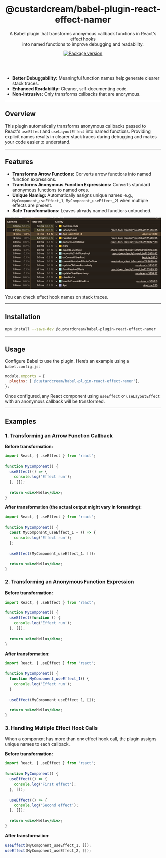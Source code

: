 <br />
<br />

<h1 align="center">@custardcream/babel-plugin-react-effect-namer</h1>
<p align="center">
  A Babel plugin that transforms anonymous callback functions in React's effect hooks
  <br />
  into <bold>named functions</bold> to improve debugging and readability.
</p>

<p align="center">
  <a href="https://www.npmjs.com/package/@custardcream/babel-plugin-react-effect-namer" target="_blank"><img src="https://img.shields.io/npm/v/@custardcream/babel-plugin-react-effect-namer.svg?style=for-the-badge&label=Latest&color=black" alt="Package version" /></a>
</p>

<br />
<br />

- **Better Debuggability:** Meaningful function names help generate clearer stack traces.
- **Enhanced Readability:** Cleaner, self-documenting code.
- **Non-Intrusive:** Only transforms callbacks that are anonymous.

---

## Overview

This plugin automatically transforms anonymous callbacks passed to React's `useEffect` and `useLayoutEffect` into named functions. Providing explicit names results in clearer stack traces during debugging and makes your code easier to understand.

---

## Features

- **Transforms Arrow Functions:** Converts arrow functions into named function expressions.
- **Transforms Anonymous Function Expressions:** Converts standard anonymous functions to named ones.
- **Unique Naming:** Automatically assigns unique names (e.g., `MyComponent_useEffect_1`, `MyComponent_useEffect_2`) when multiple effects are present.
- **Safe Transformations:** Leaves already named functions untouched.

![devtools example](./devtools.png)

You can check effect hook names on stack traces.

---

## Installation

```bash
npm install --save-dev @custardcream/babel-plugin-react-effect-namer
```

---

## Usage

Configure Babel to use the plugin. Here’s an example using a `babel.config.js`:

```js
module.exports = {
  plugins: ['@custardcream/babel-plugin-react-effect-namer'],
};
```

Once configured, any React component using `useEffect` or `useLayoutEffect` with an anonymous callback will be transformed.

---

## Examples

### 1. Transforming an Arrow Function Callback

**Before transformation:**

```jsx
import React, { useEffect } from 'react';

function MyComponent() {
  useEffect(() => {
    console.log('Effect run');
  }, []);

  return <div>Hello</div>;
}
```

**After transformation (the actual output might vary in formatting):**

```jsx
import React, { useEffect } from 'react';

function MyComponent() {
  const MyComponent_useEffect_1 = () => {
    console.log('Effect run');
  };

  useEffect(MyComponent_useEffect_1, []);

  return <div>Hello</div>;
}
```

### 2. Transforming an Anonymous Function Expression

**Before transformation:**

```jsx
import React, { useEffect } from 'react';

function MyComponent() {
  useEffect(function () {
    console.log('Effect run');
  }, []);

  return <div>Hello</div>;
}
```

**After transformation:**

```jsx
import React, { useEffect } from 'react';

function MyComponent() {
  function MyComponent_useEffect_1() {
    console.log('Effect run');
  }

  useEffect(MyComponent_useEffect_1, []);

  return <div>Hello</div>;
}
```

### 3. Handling Multiple Effect Hook Calls

When a component has more than one effect hook call, the plugin assigns unique names to each callback.

**Before transformation:**

```jsx
import React, { useEffect } from 'react';

function MyComponent() {
  useEffect(() => {
    console.log('First effect');
  }, []);

  useEffect(() => {
    console.log('Second effect');
  }, []);

  return <div>Hello</div>;
}
```

**After transformation:**

```jsx
useEffect(MyComponent_useEffect_1, []);
useEffect(MyComponent_useEffect_2, []);
```
